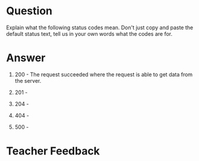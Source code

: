 # Question
Explain what the following status codes mean. Don't just copy and paste the default status text, tell us in your own words what the codes are for.

# Answer

1. 200 - The request succeeded where the request is able to get data from the server.

2. 201 -

3. 204 -

4. 404 -

5. 500 -

# Teacher Feedback